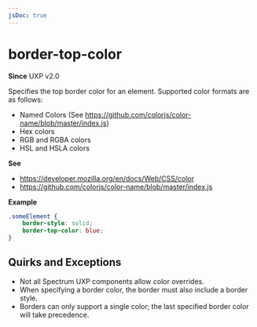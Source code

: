 ```yaml
---
jsDoc: true
---
```

# border-top-color

**Since** UXP v2.0

Specifies the top border color for an element. Supported color formats are as follows:

* Named Colors (See https://github.com/colorjs/color-name/blob/master/index.js)
* Hex colors
* RGB and RGBA colors
* HSL and HSLA colors

**See**

- https://developer.mozilla.org/en/docs/Web/CSS/color
- https://github.com/colorjs/color-name/blob/master/index.js

**Example**

```css
.someElement {
    border-style: solid;
    border-top-color: blue;
}
```

## Quirks and Exceptions

* Not all Spectrum UXP components allow color overrides.
* When specifying a border color, the border must also include a border style.
* Borders can only support a single color; the last specified border color will take precedence.